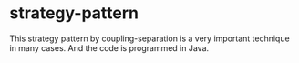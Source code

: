 # strategy-pattern



This strategy pattern by coupling-separation is a very important technique in many cases. And the code is programmed in Java.

